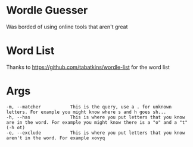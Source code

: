 # Wordle Guesser

Was borded of using online tools that aren't great

# Word List

Thanks to https://github.com/tabatkins/wordle-list for the word list

# Args
```
-m, --matcher           This is the query, use a . for unknown letters. For example you might know where s and h goes sh...
-h, --has               This is where you put letters that you know are in the word. For example you might know there is a "o" and a "t" (-h ot)
-e, --exclude           This is where you put letters that you know aren't in the word. For example xovyq
```
